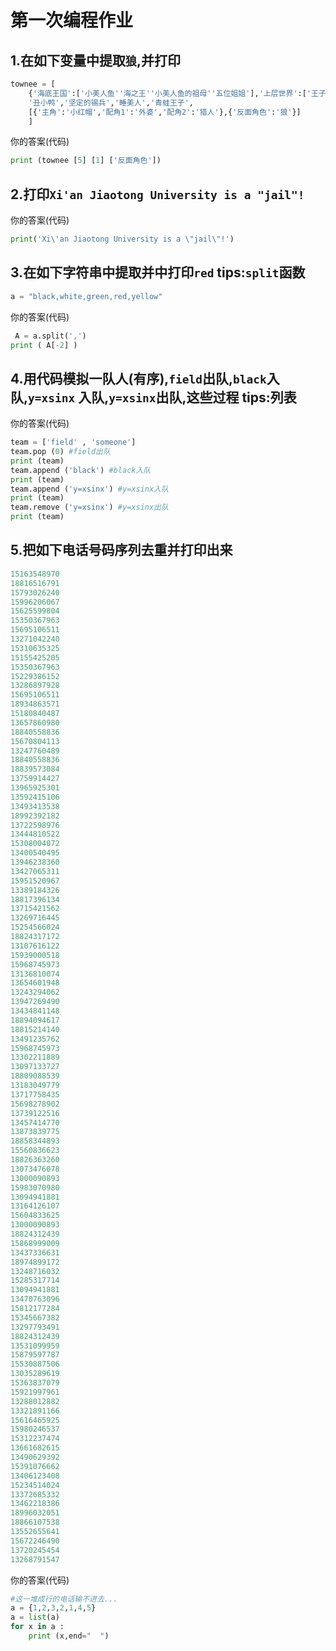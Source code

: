 # 第一次编程作业

## 1.在如下变量中提取`狼`,并打印

```python
townee = [
    {'海底王国':['小美人鱼''海之王''小美人鱼的祖母''五位姐姐'],'上层世界':['王子','邻国公主']},
    '丑小鸭','坚定的锡兵','睡美人','青蛙王子',
    [{'主角':'小红帽','配角1':'外婆','配角2':'猎人'},{'反面角色':'狼'}]
    ]
```

你的答案(代码)

```python
print (townee [5] [1] ['反面角色'])
```

## 2.打印`Xi'an Jiaotong University is a "jail"!`

你的答案(代码)

```python
print('Xi\'an Jiaotong University is a \"jail\"!')
```

## 3.在如下字符串中提取并中打印`red`  tips:`split`函数

```python
a = "black,white,green,red,yellow"
```

你的答案(代码)

```python
 A = a.split(',')
print ( A[-2] )
```

## 4.用代码模拟一队人(有序),`field`出队,`black`入队,`y=xsinx` 入队,`y=xsinx`出队,这些过程  tips:列表

你的答案(代码)

```python
team = ['field' , 'someone']
team.pop (0) #field出队
print (team)
team.append ('black') #black入队
print (team)
team.append ('y=xsinx') #y=xsinx入队
print (team)
team.remove ('y=xsinx') #y=xsinx出队
print (team)
```

## 5.把如下电话号码序列去重并打印出来

```python
15163548970
18816516791
15793026240
15996206067
15625599804
15350367963
15695106511
13271042240
15310635325
15155425205
15350367963
15229386152
13286897928
15695106511
18934863571
15180840487
13657860980
18840558836
15670804113
13247760489
18840558836
18839573084
13759914427
13965925301
13592415106
13493413538
18992392182
13722598976
13444810522
15308004072
13400540495
13946238360
13427065311
15951520967
13389184326
18817396134
13715421562
13269716445
15254566024
18824317172
13107616122
15939000518
15968745973
13136810074
13654601948
13243294062
13947269490
13434841148
18894094617
18815214140
13491235762
15968745973
13302211889
13097133727
18809088539
13183049779
13717758435
15698278902
13739122516
13457414770
13873839775
18858344893
15560836623
18826363260
13073476078
13000090893
15983070980
13094941881
13164126107
15604833625
13000090893
18824312439
15868999009
13437336631
18974899172
13248716032
15285317714
13094941881
13470763096
15812177284
15345667382
13297793491
18824312439
13531099959
15879597787
15530887506
13035289619
15363837079
15921997961
13288012882
13321891166
15616465925
15980246537
15312237474
13661682615
13490629392
15391076662
13406123408
15234514024
13372685332
13462218386
18996032051
18866107538
13552655641
15672246490
13720245454
13268791547
```



你的答案(代码)

```python
#这一堆成行的电话输不进去...
a = {1,2,3,2,1,4,5}
a = list(a)
for x in a :
    print (x,end="  ")
```

